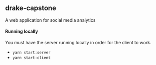 ## drake-capstone

A web application for social media analytics

#### Running locally

You must have the server running locally in order for the client to work.

- `yarn start:server`
- `yarn start:client`
